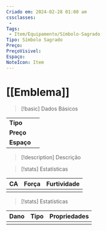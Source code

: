 ```yaml
---
Criado em: 2024-02-28 01:08 am
cssclasses:
 - 
Tags:
 - Item/Equipamento/Símbolo-Sagrado
Tipo: Símbolo Sagrado
Preço: 
PreçoVisivel: 
Espaço: 
NoteIcon: Item
---
```

# [[Emblema]]

> [!basic] Dados Básicos
> 
|            |     |
| ---------- |:---:|
| **Tipo**   |     |
| **Preço**  |     |
| **Espaço** |     |
>
 
> [!description] Descrição
> 
>

> [!stats] Estatísticas
>
| CA  | Força | Furtividade |
| --- | ----- | ----------- |
|     |       |             |

> [!stats] Estatísticas
>
| Dano  | Tipo | Propriedades |
| --- | ----- | ----------- |
|     |       |             |